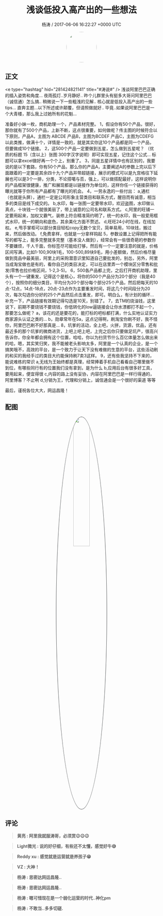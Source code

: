 <h1 align="center">浅谈低投入高产出的一些想法</h1>
<p align="center">
    <a>杨涛 / 2017-06-06 16:22:27 &#43;0000 UTC</a>
</p>

<div align="center">
    <img src="https://images.zsxq.com/FifpSTY8YbAbI3iRSjrizCwJoa8v?e=1590940799&amp;token=kIxbL07-8jAj8w1n4s9zv64FuZZNEATmlU_Vm6zD:jsPiQAh9mq-4fg3PUDCxznPmFgE=" width="100" height="100" style="border:1px solid;border-radius:50%; color:#ffffff"/>
</div>

## 正文

<div>
&lt;e type=&#34;hashtag&#34; hid=&#34;281424821141&#34; title=&#34;#涛说#&#34; /&gt; 
浅谈阿里巴巴正确的插入姿势和角度...
夜雨孤灯..岁月静好..
昨个儿群里头有挺多大哥问阿里巴巴（诚信通）怎么搞..
稍微说一下一些粗浅的见解..
核心就是低投入高产出的一些tips...
直奔主题...以下所述或许颠覆，但请照做就好..
毕竟..如果说阿里巴巴是一个大青楼，那么我上过她所有的花魁...

准备好小妹一枚，商机助理一个，产品素材完整。
1，假设你有50个产品，很好，那你就有了500个产品，上新不断，这点很重要，如何做呢？传主图的时候符合以下原则，产品A，主图为 ABCDE 产品B，主图为BCDEF 产品C，主图为CDEFG以此类推，做满十个，详情是一致的，就是其实你这10个产品都是同一个产品，但要做成10个链接。
2，这500个产品一定要做到五星，怎么做到五星呢？
（优质的标题 15（含以上）张图 300字汉字说明）即可实现五星，记住这个公式...
标题可以拿excel做好再一个个上，别重了。
3，同是五星详情中也有区别的，我要说的是以下套路，你有50个产品，那么你的产品A，主要阐述A的参数上完以后下面跟着的一定要是其余四十九个产品并带超链接，展示的模式可以是九宫格往下延展也可以是3个一排，分类，不论搭噶与否，强上，可以做搭配最好，这样说明你的产品框架很健康，推广和展现都是以链接作为单位的，这样你任一个链接获得的曝光就等于你所有产品都有了曝光的机会。
4，一劳永逸的一些付出：
a,通栏（也就是头屏），通栏一定是公司形象主营类目和联系方式，醒目而有诚意，相当多的类目是线下成交的。
b,水印，每一张图一定要带水印，欢迎盗图，水印做认真点，十块钱一个就很美丽了，带上诚意的公司名和联系方式。
c,阿里的旺铺一定要用起来，加权又霸气，装修上符合精准简约明了，统一的水印，我一般爱用框式水印，统一的朝向和底色，其余美化方面不赘述。
d,旺旺24小时在线，在线加权。
e,甩手掌柜可以部分类目轻松copy无数个宝贝，简单易用，10块钱，搬过来，然后做改动。
f,免费拿样，也就是一分拿样钩起
5，参数设置上记得把所有能写的都写上，能多完整就多完整（基本没人做到），经常会有一些很奇葩的参数你不要嫌烦，千人千面，你标签尽可能给打够，然后有一个一定要注意的就是，价格区间写满，比如1-100,90块1毛，100-500,89块9毛，用小差额做，然后价格尽量做到竞品中最美丽，阿里上的采购潜意识里知道自己要批发的，别怂，另外，阿里当成淘宝做也是有的，看你自己的类目决定，可以在店里弄一个模块区分零售和批发(零售也拉价格区间，1-2,3-5)。
6，500各产品都上完，之后打开商机助理，里头有一个一键重发，记得这个是核心，将你的500个产品分为20个部分（我是40个），按照你的细分类目，平均分为20个部分每个部分25个产品，然后把每天的10点-12点，14点-18点，20点-23点作为主要重发时间，将这几个时间段分为20次，每次勾选你分好的25个产品然后点击重发，即可。明白么，有计划的循环...补充一下，产品链接有效期记得勾选是10天，别错了。
7，去TM的烧油钱，这里说下，前期不要烧钱不要烧钱，你低转化的low逼链接会让你水漂都打不起一个，那要怎么做呢？
a，该花的还是要花的，能打标的吧标都打满，什么实地认证实力商家源头认证之类的...
b，勋章常年在5a，这点记得啊，刷淘宝你刷不好，我不怪你，阿里巴巴刷不好那真是...
8，坑爹的活动，全上吧，火拼，货源，优品，还有最近多的那个坑爹的微商进货，上吧上吧上吧，上完之后你只要做足坑产，很高兴告诉你，你全年都会拥有这个位置，哈哈，你以为扫货节什么百亿体量怎么做出来的哈，嗯，其实笑归笑，我不能被老头影响太多，阿里是一个认真的企业，是一个搞笑哦不，高效的平台，是一个致力于让天下没有难做的生意的平台，这些活动刷的和买的我经手过的类目大约能保持刷7卖3这样。
9，还有些我坚持不下来的，能说难练的常识
a,无线为王始终都是真理，经常捧着手机自己看看自己哪里做不到位，有哪些同行有的位置我们没有拿到，是为什么
b,应用后台有很多好工具，要用起来，便宜得很
c,内容的路上没有妥协，内容在阿里巴巴是一样行得通的，阿里博客？不止咧
d,分销为王，代理和分销上，诚信通会是一个很好的渠道
等等


最后，谨祝各位大大，网运昌隆！
</div>

## 配图
<div class="image" align="center">

<img src="https://images.zsxq.com/Fh9aLs9VcWUgSmbFf5dozZ9pzQdP?e=1590940799&amp;token=kIxbL07-8jAj8w1n4s9zv64FuZZNEATmlU_Vm6zD:CfNCEHYGUqYDoVCYxFwYYvIaLCc=" width="33%" height="33%" style="border:1px solid;border-radius:50%; color:#3c3f41"/>

</div>

## 评论

<div align="left">
<div>

<blockquote >
<span> <strong>黄亮 : 阿里我就服涛哥，必须赏😉😉😉 </strong></span>
</blockquote>

<blockquote >
<span> <strong>Light微光 : 说的好仔细，有些还不太懂，感觉好牛😅 </strong></span>
</blockquote>

<blockquote >
<span> <strong>Reddy xu : 感觉就是运营就是养孩子😁 </strong></span>
</blockquote>

<blockquote >
<span> <strong>VZ : 大神！ </strong></span>
</blockquote>

<blockquote >
<span> <strong>杨涛 : 思密达网运昌隆.. </strong></span>
</blockquote>

<blockquote >
<span> <strong>杨涛 : 思密达网运昌隆.. </strong></span>
</blockquote>

<blockquote >
<span> <strong>杨涛 : 嗯可惜现在是一个弱化运营的时代..神化pm </strong></span>
</blockquote>

<blockquote >
<span> <strong>杨涛 : 不敢当..多多切磋. </strong></span>
</blockquote>

</div>
</div>